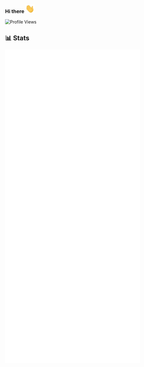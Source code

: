 ### Hi there <img src="https://raw.githubusercontent.com/firefly3823/firefly3823/main/wave.gif" width="30px">


![Profile Views](https://hits.seeyoufarm.com/api/count/incr/badge.svg?url=https%3A%2F%2Fgithub.com%2Ffirefly3823&count_bg=%230088CC&title_bg=%23000000&icon=&icon_color=%23E7E7E7&title=Profile+Views&edge_flat=true)


<!--
### Trophies 🏆

![Github Trophy](https://github-profile-trophy.vercel.app/?username=firefly3823&theme=dracula)


### Stats ⚡️

![Github Activity Graph](https://activity-graph.herokuapp.com/graph?username=firefly3823&custom_title=Activity+Graph&theme=dracula)

![Github Stats](https://github-readme-stats.vercel.app/api?username=firefly3823&show_icons=true&title_color=0088CC&custom_title=GitHub+Stats&icon_color=0088CC&include_all_commits=true&theme=dracula&cache_seconds=86400&count_private=true)

![GitHub Streak](http://github-readme-streak-stats.herokuapp.com?user=firefly3823&theme=dracula)


### Top Langs
![Top Langs](https://github-readme-stats.vercel.app/api/top-langs/?username=firefly3823&show_icons=true&title_color=0088CC&icon_color=0088CC&ring=0088CC&fire=e25822&include_all_commits=true&theme=dracula&cache_seconds=86400&count_private=true&layout=compact&langs_count=10)


![Wakatime Stats](https://github-readme-stats.vercel.app/api/wakatime?username=firefly3823&title_color=0088CC&icon_color=0088CC&theme=dracula&layout=compact)
-->
## 📊 Stats

![Metrics](https://github.com/firefly3823/firefly3823/raw/main/metrics.svg)

<!--
### Listening to 🎶

![Spotify](https://stevin-spotify-readme.vercel.app/api?theme=dark&spin=true&scan=true&rainbow=true)
-->
